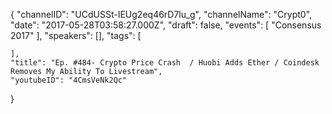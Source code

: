 {
    "channelID": "UCdUSSt-IEUg2eq46rD7lu_g",
    "channelName": "Crypt0",
    "date": "2017-05-28T03:58:27.000Z",
    "draft": false,
    "events": [
        "Consensus 2017"
    ],
    "speakers": [],
    "tags": [

    ],
    "title": "Ep. #484- Crypto Price Crash  / Huobi Adds Ether / Coindesk Removes My Ability To Livestream",
    "youtubeID": "4CmsVeNk2Qc"
}
